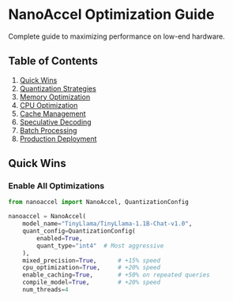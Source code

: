 # NanoAccel Optimization Guide

Complete guide to maximizing performance on low-end hardware.

## Table of Contents
1. [Quick Wins](#quick-wins)
2. [Quantization Strategies](#quantization-strategies)
3. [Memory Optimization](#memory-optimization)
4. [CPU Optimization](#cpu-optimization)
5. [Cache Management](#cache-management)
6. [Speculative Decoding](#speculative-decoding)
7. [Batch Processing](#batch-processing)
8. [Production Deployment](#production-deployment)

## Quick Wins

### Enable All Optimizations
```python
from nanoaccel import NanoAccel, QuantizationConfig

nanoaccel = NanoAccel(
    model_name="TinyLlama/TinyLlama-1.1B-Chat-v1.0",
    quant_config=QuantizationConfig(
        enabled=True,
        quant_type="int4"  # Most aggressive
    ),
    mixed_precision=True,      # +15% speed
    cpu_optimization=True,     # +20% speed
    enable_caching=True,       # +50% on repeated queries
    compile_model=True,        # +20% speed
    num_threads=4

